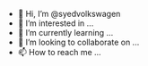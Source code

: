 - 👋 Hi, I’m @syedvolkswagen
- 👀 I’m interested in ...
- 🌱 I’m currently learning ...
- 💞️ I’m looking to collaborate on ...
- 📫 How to reach me ...

<!---
syedvolkswagen/syedvolkswagen is a ✨ special ✨ repository because its `README.md` (this file) appears on your GitHub profile.
You can click the Preview link to take a look at your changes.
--->
